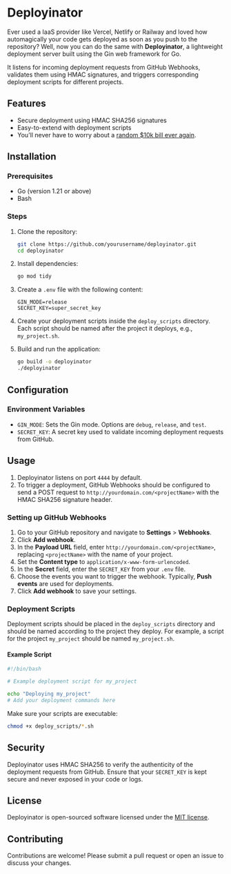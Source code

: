 # Deployinator

Ever used a IaaS provider like Vercel, Netlify or Railway and loved how automagically your code gets deployed as soon as you push to the repository? Well, now you can do the same with **Deployinator**, a lightweight deployment server built using the Gin web framework for Go.

It listens for incoming deployment requests from GitHub Webhooks, validates them using HMAC signatures, and triggers corresponding deployment scripts for different projects.

## Features

- Secure deployment using HMAC SHA256 signatures
- Easy-to-extend with deployment scripts
- You'll never have to worry about a <a href="https://serverlesshorrors.com/" target="_blank">random $10k bill ever again</a>.

## Installation

### Prerequisites

- Go (version 1.21 or above)
- Bash

### Steps

1. Clone the repository:

   ```sh
   git clone https://github.com/yourusername/deployinator.git
   cd deployinator
   ```

2. Install dependencies:

   ```sh
   go mod tidy
   ```

3. Create a `.env` file with the following content:

   ```env
   GIN_MODE=release
   SECRET_KEY=super_secret_key
   ```

4. Create your deployment scripts inside the `deploy_scripts` directory. Each script should be named after the project it deploys, e.g., `my_project.sh`.

5. Build and run the application:

   ```sh
   go build -o deployinator
   ./deployinator
   ```

## Configuration

### Environment Variables

- `GIN_MODE`: Sets the Gin mode. Options are `debug`, `release`, and `test`.
- `SECRET_KEY`: A secret key used to validate incoming deployment requests from GitHub.

## Usage

1. Deployinator listens on port `4444` by default.
2. To trigger a deployment, GitHub Webhooks should be configured to send a POST request to `http://yourdomain.com/<projectName>` with the HMAC SHA256 signature header.

### Setting up GitHub Webhooks

1. Go to your GitHub repository and navigate to **Settings** > **Webhooks**.
2. Click **Add webhook**.
3. In the **Payload URL** field, enter `http://yourdomain.com/<projectName>`, replacing `<projectName>` with the name of your project.
4. Set the **Content type** to `application/x-www-form-urlencoded`.
5. In the **Secret** field, enter the `SECRET_KEY` from your `.env` file.
6. Choose the events you want to trigger the webhook. Typically, **Push events** are used for deployments.
7. Click **Add webhook** to save your settings.

### Deployment Scripts

Deployment scripts should be placed in the `deploy_scripts` directory and should be named according to the project they deploy. For example, a script for the project `my_project` should be named `my_project.sh`.

#### Example Script

```sh
#!/bin/bash

# Example deployment script for my_project

echo "Deploying my_project"
# Add your deployment commands here
```

Make sure your scripts are executable:

```sh
chmod +x deploy_scripts/*.sh
```

## Security

Deployinator uses HMAC SHA256 to verify the authenticity of the deployment requests from GitHub. Ensure that your `SECRET_KEY` is kept secure and never exposed in your code or logs.

## License

Deployinator is open-sourced software licensed under the [MIT license](LICENSE).

## Contributing

Contributions are welcome! Please submit a pull request or open an issue to discuss your changes.

